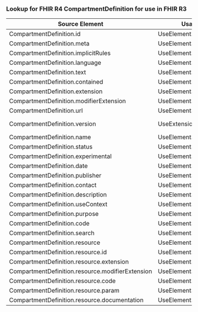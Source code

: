 ### Lookup for FHIR R4 CompartmentDefinition for use in FHIR R3

| Source Element | Usage | Target |
| -------------- | ----- | ------ |
| CompartmentDefinition.id | UseElementSameName | CompartmentDefinition.id |
| CompartmentDefinition.meta | UseElementSameName | CompartmentDefinition.meta |
| CompartmentDefinition.implicitRules | UseElementSameName | CompartmentDefinition.implicitRules |
| CompartmentDefinition.language | UseElementSameName | CompartmentDefinition.language |
| CompartmentDefinition.text | UseElementSameName | CompartmentDefinition.text |
| CompartmentDefinition.contained | UseElementSameName | CompartmentDefinition.contained |
| CompartmentDefinition.extension | UseElementSameName | CompartmentDefinition.extension |
| CompartmentDefinition.modifierExtension | UseElementSameName | CompartmentDefinition.modifierExtension |
| CompartmentDefinition.url | UseElementSameName | CompartmentDefinition.url |
| CompartmentDefinition.version | UseExtension | http://hl7.org/fhir/4.0/StructureDefinition/extension-CompartmentDefinition.version |
| CompartmentDefinition.name | UseElementSameName | CompartmentDefinition.name |
| CompartmentDefinition.status | UseElementSameName | CompartmentDefinition.status |
| CompartmentDefinition.experimental | UseElementSameName | CompartmentDefinition.experimental |
| CompartmentDefinition.date | UseElementSameName | CompartmentDefinition.date |
| CompartmentDefinition.publisher | UseElementSameName | CompartmentDefinition.publisher |
| CompartmentDefinition.contact | UseElementSameName | CompartmentDefinition.contact |
| CompartmentDefinition.description | UseElementSameName | CompartmentDefinition.description |
| CompartmentDefinition.useContext | UseElementSameName | CompartmentDefinition.useContext |
| CompartmentDefinition.purpose | UseElementSameName | CompartmentDefinition.purpose |
| CompartmentDefinition.code | UseElementSameName | CompartmentDefinition.code |
| CompartmentDefinition.search | UseElementSameName | CompartmentDefinition.search |
| CompartmentDefinition.resource | UseElementSameName | CompartmentDefinition.resource |
| CompartmentDefinition.resource.id | UseElementSameName | CompartmentDefinition.resource.id |
| CompartmentDefinition.resource.extension | UseElementSameName | CompartmentDefinition.resource.extension |
| CompartmentDefinition.resource.modifierExtension | UseElementSameName | CompartmentDefinition.resource.modifierExtension |
| CompartmentDefinition.resource.code | UseElementSameName | CompartmentDefinition.resource.code |
| CompartmentDefinition.resource.param | UseElementSameName | CompartmentDefinition.resource.param |
| CompartmentDefinition.resource.documentation | UseElementSameName | CompartmentDefinition.resource.documentation |
